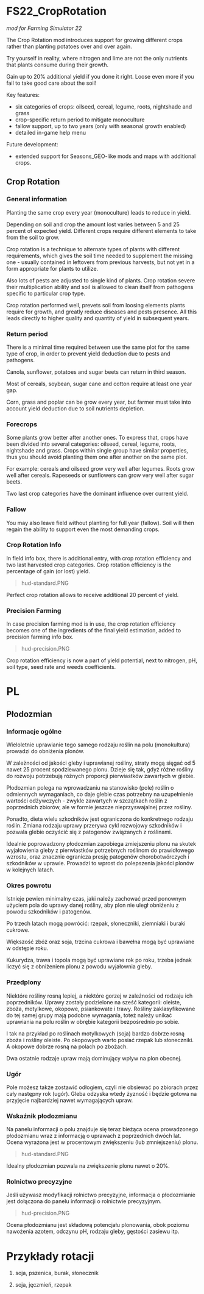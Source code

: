 # FS22_CropRotation
*mod for Farming Simulator 22*

The Crop Rotation mod introduces support for growing different crops rather than planting potatoes over and over again.

Try yourself in reality, where nitrogen and lime are not the only nutrients that plants consume during their growth.

Gain up to 20% additional yield if you done it right.
Loose even more if you fail to take good care about the soil!

Key features:
- six categories of crops: oilseed, cereal, legume, roots, nightshade and grass
- crop-specific return period to mitigate monoculture
- fallow support, up to two years (only with seasonal growth enabled)
- detailed in-game help menu

Future development:
- extended support for Seasons_GEO-like mods and maps with additional crops.

## Crop Rotation

### General information

Planting the same crop every year (monoculture) leads to reduce in yield.

Depending on soil and crop the amount lost varies between 5 and 25 percent of expected yield. Different crops require different elements to take from the soil to grow.

Crop rotation is a technique to alternate types of plants with different requirements, which gives the soil time needed to supplement the missing one - usually contained in leftovers from previous harvests, but not yet in a form appropriate for plants to utilize.

Also lots of pests are adjusted to single kind of plants. Crop rotation severe their multiplication ability and soil is allowed to clean itself from pathogens specific to particular crop type.

Crop rotation performed well, prevets soil from loosing elements plants require for growth, and greatly reduce diseases and pests presence. All this leads directly to higher quality and quantity of yield in subsequent years.

### Return period

There is a minimal time required between use the same plot for the same type of crop, in order to prevent yield deduction due to pests and pathogens.

Canola, sunflower, potatoes and sugar beets can return in third season.

Most of cereals, soybean, sugar cane and cotton require at least one year gap.

Corn, grass and poplar can be grow every year, but farmer must take into account yield deduction due to soil nutrients depletion.

### Forecrops

Some plants grow better after another ones. To express that, crops have been divided into several categories: oilseed, cereal, legume, roots, nightshade and grass. Crops within single group have similar properties, thus you should avoid planting them one after another on the same plot.

For example: cereals and oilseed grow very well after legumes. Roots grow well after cereals. Rapeseeds or sunflowers can grow very well after sugar beets.

Two last crop categories have the dominant influence over current yield.

### Fallow

You may also leave field without planting for full year (fallow). Soil will then regain the ability to support even the most demanding crops.

### Crop Rotation Info

In field info box, there is additional entry, with crop rotation efficiency and two last harvested crop categories.
Crop rotation efficiency is the percentage of gain (or lost) yield.

> hud-standard.PNG


Perfect crop rotation allows to receive additional 20 percent of yield.

### Precision Farming

In case precision farming mod is in use, the crop rotation efficiency becomes one of the ingredients of the final yield estimation, added to precision farming info box.

>hud-precision.PNG

Crop rotation efficiency is now a part of yield potential, next to nitrogen, pH, soil type, seed rate and weeds coefficients.

# PL

## Płodozmian

### Informacje ogólne

Wieloletnie uprawianie tego samego rodzaju roślin na polu (monokultura) prowadzi do obniżenia plonów.

W zależności od jakości gleby i uprawianej rośliny, straty mogą sięgać od 5 nawet 25 procent spodziewanego plonu.
Dzieje się tak, gdyż różne rośliny do rozwoju potrzebują różnych proporcji pierwiastków zawartych w glebie.

Płodozmian polega na wprowadzaniu na stanowisko (pole) roślin o odmiennych wymaganiach, co daje glebie czas potrzebny na uzupełnienie wartości odżywczych - zwykle zawartych w szczątkach roślin z poprzednich zbiorów, ale w formie jeszcze nieprzyswajalnej przez rośliny.

Ponadto, dieta wielu szkodników jest ograniczona do konkretnego rodzaju roślin.
Zmiana rodzaju uprawy przerywa cykl rozwojowy szkodników i pozwala glebie oczyścić się z patogenów związanych z roślinami.

Idealnie poprowadzony płodozmian zapobiega zmiejszeniu plonu na skutek wyjałowienia gleby z pierwiastków potrzebnych roślinom do prawidłowego wzrostu, oraz znacznie ogranicza presję patogenów chorobotwórczych i szkodników w uprawie. Prowadzi to wprost do polepszenia jakości plonów w kolejnych latach.

### Okres powrotu

Istnieje pewien minimalny czas, jaki należy zachować przed ponownym użyciem pola do uprawy danej rośliny, aby plon nie uległ obniżeniu z powodu szkodników i patogenów.

Po trzech latach mogą powrócić: rzepak, słoneczniki, ziemniaki i buraki cukrowe.

Większość zbóż oraz soja, trzcina cukrowa i bawełna mogą być uprawiane w odstępie roku.

Kukurydza, trawa i topola mogą być uprawiane rok po roku, trzeba jednak liczyć się z obniżeniem plonu z powodu wyjałownia gleby.

### Przedplony

Niektóre rośliny rosną lepiej, a niektóre gorzej w zależności od rodzaju ich poprzedników. Uprawy zostały podzielone na sześć kategorii: oleiste, zboża, motylkowe, okopowe, psiankowate i trawy.
Rośliny zaklasyfikowane do tej samej grupy mają podobne wymagania, toteż należy unikać uprawiania na polu roślin w obrębie kategorii bezpośrednio po sobie.

I tak na przykład po roślinach motylkowych (soja) bardzo dobrze rosną zboża i rośliny oleiste.
Po okopowych warto posiać rzepak lub słoneczniki.
A okopowe dobrze rosną na polach po zbożach.

Dwa ostatnie rodzaje upraw mają dominujący wpływ na plon obecnej.

### Ugór

Pole możesz także zostawić odłogiem, czyli nie obsiewać po zbiorach przez cały następny rok (ugór). Gleba odzyska wtedy żyzność i będzie gotowa na przyjęcie najbardziej nawet wymagających upraw.

### Wskaźnik płodozmianu

Na panelu informacji o polu znajduje się teraz bieżąca ocena prowadzonego płodozmianu wraz z informacją o uprawach z poprzednich dwóch lat.
Ocena wyrażona jest w procentowym zwiększeniu (lub zmniejszeniu) plonu.

> hud-standard.PNG

Idealny płodozmian pozwala na zwiększenie plonu nawet o 20%.

### Rolnictwo precyzyjne

Jeśli używasz modyfikacji rolnictwo precyzyjne, informacja o płodozmianie jest dołączona do panelu informacji o rolnictwie precyzyjnym.

> hud-precision.PNG

Ocena płodozmianu jest składową potencjału plonowania, obok poziomu nawożenia azotem, odczynu pH, rodzaju gleby, gęstości zasiewu itp.

# Przykłady rotacji

1. soja, pszenica, burak, słonecznik

2. soja, jęczmień, rzepak

